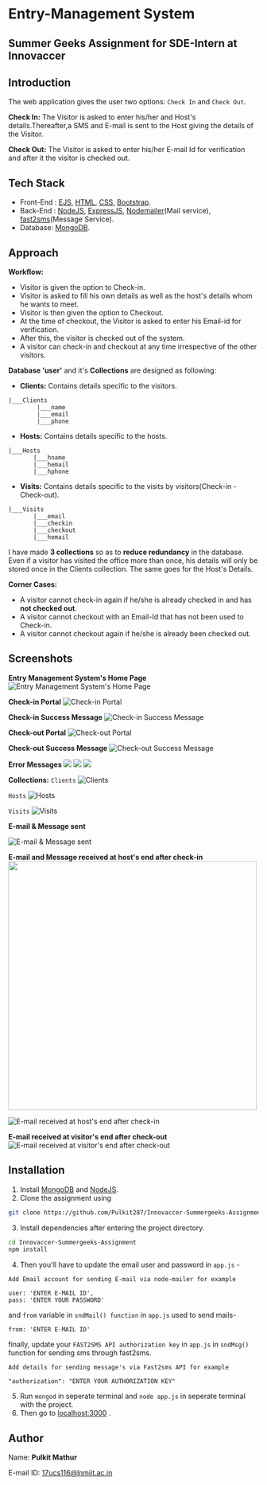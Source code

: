 # Entry-Management System

## Summer Geeks Assignment for SDE-Intern at Innovaccer

## Introduction
The web application gives the user two options: ``Check In`` and ``Check Out``.

**Check In:**
The Visitor is asked to enter his/her and Host's details.Thereafter,a SMS and E-mail is sent to the Host giving the details of the Visitor.

**Check Out:**
The Visitor is asked to enter his/her E-mail Id for verification and after it the visitor is checked out.

## Tech Stack
* Front-End : [EJS](https://ejs.co/), [HTML](https://html.com/), [CSS](https://developer.mozilla.org/en-US/docs/Web/CSS), [Bootstrap](https://getbootstrap.com/).
* Back-End : [NodeJS](https://nodejs.org/en/), [ExpressJS](https://expressjs.com/), [Nodemailer](https://nodemailer.com/about/)(Mail service), [fast2sms](https://www.fast2sms.com/)(Message Service).
* Database: [MongoDB](https://www.mongodb.com/).

## Approach

**Workflow:**
* Visitor is given the option to Check-in.
* Visitor is asked to fill his own details as well as the host's details whom he wants to meet.
* Visitor is then given the option to Checkout.
* At the time of checkout, the Visitor is asked to enter his Email-id for verification.
* After this, the visitor is checked out of the system.
* A visitor can check-in and checkout at any time irrespective of the other visitors.

**Database 'user'** and it's **Collections** are designed as following:
* **Clients:** Contains details specific to the visitors.
```
|___Clients
        |___name 
        |___email
        |___phone
```
* **Hosts:** Contains details specific to the hosts.
```
|___Hosts
       |___hname
       |___hemail 
       |___hphone
```
* **Visits:** Contains details specific to the visits by visitors(Check-in - Check-out).
```
|___Visits
       |___email
       |___checkin
       |___checkout
       |___hemail
```

I have made **3 collections** so as to **reduce redundancy** in the database. Even if a visitor has visited the office more than once, his details will only be stored once in the Clients collection. The same goes for the Host's Details.

**Corner Cases:**
* A visitor cannot check-in again if he/she is already checked in and has **not checked out**. 
* A visitor cannot checkout with an Email-Id that has not been used to Check-in.
* A visitor cannot checkout again if he/she is already been checked out.

## Screenshots
**Entry Management System's Home Page**
![Entry Management System's Home Page](https://github.com/Pulkit287/Innovaccer-Summergeeks-Assignment/blob/master/Screenshots/Home.png)

**Check-in Portal**
![Check-in Portal](https://github.com/Pulkit287/Innovaccer-Summergeeks-Assignment/blob/master/Screenshots/Checkin.png?raw=true)

**Check-in Success Message**
![Check-in Success Message](https://github.com/Pulkit287/Innovaccer-Summergeeks-Assignment/blob/master/Screenshots/Success_checkin.png)

**Check-out Portal**
![Check-out Portal](https://github.com/Pulkit287/Innovaccer-Summergeeks-Assignment/blob/master/Screenshots/Checkout.png)

**Check-out Success Message**
![Check-out Success Message](https://github.com/Pulkit287/Innovaccer-Summergeeks-Assignment/blob/master/Screenshots/Success_checkout.png)

**Error Messages**
![](https://github.com/Pulkit287/Innovaccer-Summergeeks-Assignment/blob/master/Screenshots/Error1.png)
![](https://github.com/Pulkit287/Innovaccer-Summergeeks-Assignment/blob/master/Screenshots/Error2.png)
![](https://github.com/Pulkit287/Innovaccer-Summergeeks-Assignment/blob/master/Screenshots/Error3.png)

**Collections:**
``Clients``
![Clients](https://github.com/Pulkit287/Innovaccer-Summergeeks-Assignment/blob/master/Screenshots/clients.png)

``Hosts``
![Hosts](https://github.com/Pulkit287/Innovaccer-Summergeeks-Assignment/blob/master/Screenshots/hosts.png)

``Visits``
![Visits](https://github.com/Pulkit287/Innovaccer-Summergeeks-Assignment/blob/master/Screenshots/visits.png)

**E-mail & Message sent**

![E-mail & Message sent](https://github.com/Pulkit287/Innovaccer-Summergeeks-Assignment/blob/master/Screenshots/email_msg_success.png)

**E-mail and Message received at host's end after check-in**
<img src="https://github.com/Pulkit287/Innovaccer-Summergeeks-Assignment/blob/master/Screenshots/msg.jpg" width="500" />

![E-mail received at host's end after check-in](https://github.com/Pulkit287/Innovaccer-Summergeeks-Assignment/blob/master/Screenshots/email1.png)

**E-mail received at visitor's end after check-out**
![E-mail received at visitor's end after check-out](https://github.com/Pulkit287/Innovaccer-Summergeeks-Assignment/blob/master/Screenshots/email2.png)


## Installation
1. Install [MongoDB](https://www.mongodb.com/) and [NodeJS](https://nodejs.org/en/).
2. Clone the assignment using 
```bash
git clone https://github.com/Pulkit287/Innovaccer-Summergeeks-Assignment.git
```
3. Install dependencies after entering the project directory.
```bash
cd Innovaccer-Summergeeks-Assignment
npm install
```
4. Then you'll have to update the email user and password in ``
app.js
`` -

```
Add Email account for sending E-mail via node-mailer for example

user: 'ENTER E-MAIL ID',                                
pass: 'ENTER YOUR PASSWORD'
```
and ``from`` variable in ``sndMail() function`` in ``app.js`` used to send mails-

```
from: 'ENTER E-MAIL ID'
```
finally, update your ``FAST2SMS API authorization key`` in ``app.js`` in ``sndMsg()`` function for sending sms through fast2sms.
```
Add details for sending message's via Fast2sms API for example

"authorization": "ENTER YOUR AUTHORIZATION KEY" 
```
5. Run ``mongod`` in seperate terminal and ``node app.js`` in seperate terminal with the project.
6. Then go to [localhost:3000](localhost:3000) .

## Author

Name: **Pulkit Mathur**

E-mail ID: [17ucs116@lnmiit.ac.in](mailto:17ucs116@lnmiit.ac.in)

